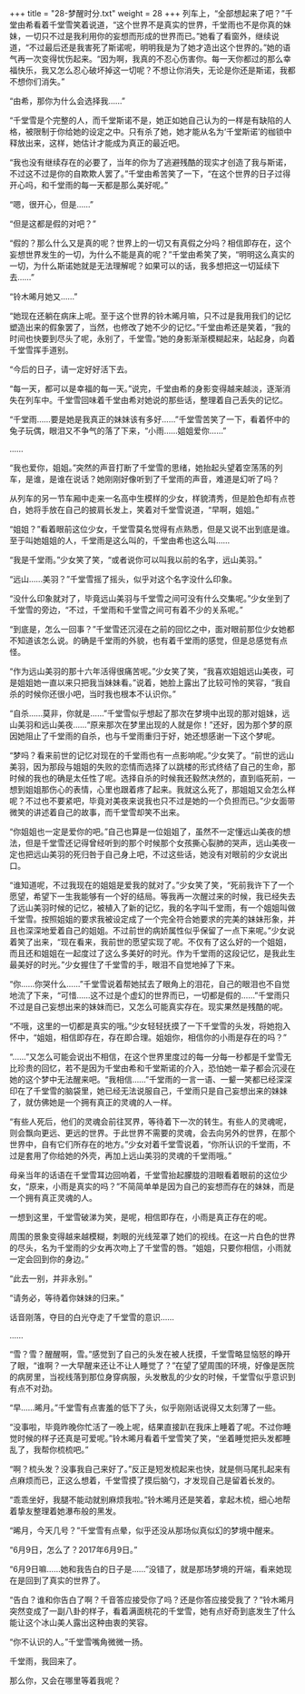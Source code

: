 +++
title = "28-梦醒时分.txt"
weight = 28
+++
列车上，“全部想起来了吧？”千堂由希看着千堂雪笑着说道，“这个世界不是真实的世界，千堂雨也不是你真的妹妹，一切只不过是我利用你的妄想而形成的世界而已。”她看了看窗外，继续说道，“不过最后还是我害死了斯诺呢，明明我是为了她才造出这个世界的。”她的语气再一次变得忧伤起来。“因为啊，我真的不忍心伤害你。每一天你都过的那么幸福快乐，我又怎么忍心破坏掉这一切呢？不想让你消失，无论是你还是斯诺，我都不想你们消失。”

“由希，那你为什么会选择我……”

“千堂雪是个完整的人，而千堂斯诺不是，她正如她自己认为的一样是有缺陷的人格，被限制于你给她的设定之中。只有杀了她，她才能从名为‘千堂斯诺’的枷锁中释放出来，这样，她估计才能成为真正的最近吧。

“我也没有继续存在的必要了，当年的你为了逃避残酷的现实才创造了我与斯诺，不过这不过是你的自欺欺人罢了。”千堂由希苦笑了一下，“在这个世界的日子过得开心吗，和千堂雨的每一天都是那么美好呢。”

“嗯，很开心，但是……”

“但是这都是假的对吧？”

“假的？那么什么又是真的呢？世界上的一切又有真假之分吗？相信即存在，这个妄想世界发生的一切，为什么不能是真的呢？”千堂由希笑了笑，“明明这么真实的一切，为什么斯诺她就是无法理解呢？如果可以的话，我多想把这一切延续下去……”

“铃木晞月她又……”

“她现在还躺在病床上呢。至于这个世界的铃木晞月嘛，只不过是我用我们的记忆塑造出来的假象罢了，当然，也修改了她不少的记忆。”千堂由希还是笑着，“我的时间也快要到尽头了呢，永别了，千堂雪。”她的身影渐渐模糊起来，站起身，向着千堂雪挥手道别。

“今后的日子，请一定好好活下去。

“每一天，都可以是幸福的每一天。”说完，千堂由希的身影变得越来越淡，逐渐消失在列车中。千堂雪回味着千堂由希对她说的那些话，整理着自己丢失的记忆。

“千堂雨……要是她是我真正的妹妹该有多好……”千堂雪苦笑了一下，看着怀中的兔子玩偶，眼泪又不争气的落了下来，“小雨……姐姐爱你……”

……

“我也爱你，姐姐。”突然的声音打断了千堂雪的思绪，她抬起头望着空荡荡的列车，是谁，是谁在说话？她刚刚好像听到了千堂雨的声音，难道是幻听了吗？

从列车的另一节车厢中走来一名高中生模样的少女，样貌清秀，但是脸色却有点苍白，她将手放在自己的披肩长发上，笑着对千堂雪说道，“早啊，姐姐。”

“姐姐？”看着眼前这位少女，千堂雪莫名觉得有点熟悉，但是又说不出到底是谁。至于叫她姐姐的人，千堂雨是这么叫的，千堂由希也这么叫……

“我是千堂雨。”少女笑了笑，“或者说你可以叫我以前的名字，远山美羽。”

“远山……美羽？”千堂雪摇了摇头，似乎对这个名字没什么印象。

“没什么印象就对了，毕竟远山美羽与千堂雪之间可没有什么交集呢。”少女坐到了千堂雪的旁边，“不过，千堂雨和千堂雪之间可有着不少的关系呢。”

“到底是，怎么一回事？”千堂雪还沉浸在之前的回忆之中，面对眼前那位少女她都不知道该怎么说。的确是千堂雨的外貌，也有着千堂雨的感觉，但是总感觉有点怪。

“作为远山美羽的那十六年活得很痛苦呢。”少女笑了笑，“我喜欢姐姐远山美夜，可是姐姐她一直以来只把我当妹妹看。”说着，她脸上露出了比较可怜的笑容，“我自杀的时候你还很小吧，当时我也根本不认识你。”

“自杀……莫非，你就是……”千堂雪似乎想起了那次在梦境中出现的那对姐妹，远山美羽和远山美夜……“原来那次在梦里出现的人就是你！”还好，因为那个梦的原因她阻止了千堂雨的自杀，也与千堂雨重归于好，她还想感谢一下这个梦呢。

“梦吗？看来前世的记忆对现在的千堂雨也有一点影响呢。”少女笑了。“前世的远山美羽，因为那段与姐姐的失败的恋情而选择了以跳楼的形式终结了自己的生命，那时候的我也的确是太任性了呢。选择自杀的时候我还毅然决然的，直到临死前，一想到姐姐那伤心的表情，心里也跟着疼了起来。我就这么死了，那姐姐又会怎么样呢？不过也不要紧吧，毕竟对美夜来说我也只不过是她的一个负担而已。”少女面带微笑的讲述着自己的故事，而千堂雪却笑不出来。

“你姐姐也一定是爱你的吧。”自己也算是一位姐姐了，虽然不一定懂远山美夜的想法，但是千堂雪还记得曾经听到的那个时候那个女孩撕心裂肺的哭声，远山美夜一定也把远山美羽的死归咎于自己身上吧，不过这些话，她没有对眼前的少女说出口。

“谁知道呢，不过我现在的姐姐是爱我的就对了。”少女笑了笑，“死前我许下了一个愿望，希望下一生我能够有一个好的结局。等我再一次醒过来的时候，我已经失去了远山美羽时候的记忆，被植入了新的记忆，我的名字叫千堂雨，有一个姐姐叫做千堂雪。按照姐姐的要求我被设定成了一个完全符合她要求的完美的妹妹形象，并且也深深地爱着自己的姐姐。不过前世的病娇属性似乎保留了一点下来呢。”少女说着笑了出来，“现在看来，我前世的愿望实现了呢。不仅有了这么好的一个姐姐，而且还和姐姐在一起度过了这么多美好的时光。作为千堂雨的这段记忆，是我此生最美好的时光。”少女握住了千堂雪的手，眼泪不自觉地掉了下来。

“你……你哭什么……”千堂雪说着帮她拭去了眼角上的泪花，自己的眼泪也不自觉地流了下来，“可惜……这不过是个虚幻的世界而已，一切都是假的……”千堂雨只不过是自己妄想出来的妹妹而已，又怎么可能真实存在。现实果然是残酷的呢。

“不哦，这里的一切都是真实的哦。”少女轻轻抚摸了一下千堂雪的头发，将她抱入怀中，“姐姐，相信即存在，存在即合理。姐姐你，相信你的小雨是存在的吗？”

“……”又怎么可能会说出不相信，在这个世界里度过的每一分每一秒都是千堂雪无比珍贵的回忆，若不是因为千堂由希和千堂斯诺的介入，恐怕她一辈子都会沉浸在她的这个梦中无法醒来吧。“我相信……”千堂雨的一言一语、一颦一笑都已经深深印在了千堂雪的脑袋里，她已经无法说服自己，千堂雨只是自己妄想出来的妹妹了，就仿佛她是一个拥有真正的灵魂的人一样。

“有些人死后，他们的灵魂会前往冥界，等待着下一次的转生。有些人的灵魂呢，则会飘向更远、更远的世界。于此世界不需要的灵魂，会去向另外的世界，在那个世界中，自有它们所存在的地方。”少女对着千堂雪说着，“你所认识的千堂雨，不过是套用了你给她的外壳，再加上远山美羽的灵魂的千堂雨哦。”

母亲当年的话语在千堂雪耳边回响着，千堂雪抬起朦胧的泪眼看着眼前的这位少女，“原来，小雨是真实的吗？”不简简单单是因为自己的妄想而存在的妹妹，而是一个拥有真正灵魂的人。

一想到这里，千堂雪破涕为笑，是呢，相信即存在，小雨是真正存在的呢。

周围的景象变得越来越模糊，刺眼的光线笼罩了她们的视线。在这一片白色的世界的尽头，名为千堂雨的少女再次吻上了千堂雪的唇。“姐姐，只要你相信，小雨就一定会回到你的身边。”

“此去一别，并非永别。”

“请务必，等待着你妹妹的归来。”

话音刚落，夺目的白光夺走了千堂雪的意识……

……

“雪？雪？醒醒啊，雪。”感觉到了自己的头发在被人抚摸，千堂雪略显恼怒的睁开了眼，“谁啊？一大早醒来还让不让人睡觉了？”在望了望周围的环境，好像是医院的病房里，当视线落到那位身穿病服，头发散乱的少女的时候，千堂雪似乎意识到有点不对劲。

“早……晞月。”千堂雪有点害羞的低下了头，似乎刚刚话说得又太刻薄了一些。

“没事啦，毕竟昨晚你忙活了一晚上呢，结果直接趴在我床上睡着了呢。不过你睡觉时候的样子还真是可爱呢。”铃木晞月看着千堂雪笑了笑，“坐着睡觉把头发都睡乱了，我帮你梳梳吧。”

“啊？梳头发？没事我自己来好了。”反正是短发梳起来也快，就是侧马尾扎起来有点麻烦而已，正这么想着，千堂雪摸了摸后脑勺，才发现自己是留着长发的。

“乖乖坐好，我腿不能动就别麻烦我啦。”铃木晞月还是笑着，拿起木梳，细心地帮着挚友整理着她瀑布般的黑发。

“晞月，今天几号？”千堂雪有点晕，似乎还没从那场似真似幻的梦境中醒来。

“6月9日，怎么了？2017年6月9日。”

“6月9日嘛……她和我告白的日子是……”没错了，就是那场梦境的开端，看来她现在是回到了真实的世界了。

“告白？谁和你告白了啊？千音答应接受你了吗？还是你答应接受我了？”铃木晞月突然变成了一副八卦的样子，看着满面桃花的千堂雪，她有点好奇到底发生了什么能让这个冰山美人露出这种由衷的笑容。

“你不认识的人。”千堂雪嘴角微微一扬。

千堂雨，我回来了。

那么你，又会在哪里等着我呢？